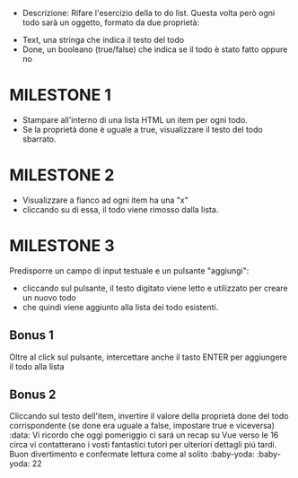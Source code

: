 * Descrizione:
Rifare l'esercizio della to do list. Questa volta però ogni todo sarà un oggetto, formato da due proprietà:
- Text, una stringa che indica il testo del todo
- Done, un booleano (true/false) che indica se il todo è stato fatto oppure no

# MILESTONE 1
- Stampare all'interno di una lista HTML un item per ogni todo. 
- Se la proprietà done è uguale a true, visualizzare il testo del todo sbarrato.

# MILESTONE 2
- Visualizzare a fianco ad ogni item ha una "x"
- cliccando su di essa, il todo viene rimosso dalla lista.

# MILESTONE 3
Predisporre un campo di input testuale e un pulsante "aggiungi":
- cliccando sul pulsante, il testo digitato viene letto e utilizzato per creare un nuovo todo
- che quindi viene aggiunto alla lista dei todo esistenti.



## Bonus 1
Oltre al click sul pulsante, intercettare anche il tasto ENTER per aggiungere il todo alla lista

## Bonus 2
Cliccando sul testo dell'item, invertire il valore della proprietà done del todo corrispondente (se done era uguale a false, impostare true e viceversa)
:data: Vi ricordo che oggi pomeriggio ci sará un recap su Vue verso le 16 circa vi contatterano i vosti fantastici tutori per ulteriori dettagli piú tardi.
Buon divertimento e confermate lettura come al solito :baby-yoda:
:baby-yoda:
22

